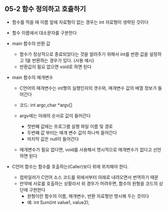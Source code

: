 ## 05-2 함수 정의하고 호출하기

- 함수를 적을 때 이름 앞에 자료형이 없는 경우는 int 자료형이 생략된 것이다
- 함수 이름에서 대소문자를 구분한다

- main 함수의 반환 값
   - 함수가 정상적으로 종료되었다는 것을 알려주기 위해서 int를 반환 값을 설정하고 1을 반환하는 경우가 있다. (사용 예시)
   - 반환값이 필요 없으면 void로 하면 된다

- main 함수의 매개변수
   - C언어의 매개변수는 int형의 실행인자의 갯수와, 매개변수 값의 배열 정보가 들어간다
   - 코드: int argc,char *argv[] 
   - argv에는 아래의 순서로 값이 들어간다
      - 첫번째 값에는 프로그램 실행 파일 이름 및 경로
      - 두번째 값 부터는 매개 변수 값이 하나씩 들어간다
      - 마지막 값은 null이 들어간다

    - 매개변수가 필요 없다면, void를 사용해서 명시적으로 매개변수가 없다고 선언하면 된다

- C언어 함수는 함수를 호출하는(Caller)보다 위에 위치해야 한다. 
   - 컴파일러가 C언어 소스 코드를 위에서부터 아래로 내려오면서 번역하기 때문
   - 만약에 서로를 호출하는 상황라서 위 경우가 어려우면, 함수의 원형을 코드의 상단에 구현한다
      - 원형이란 함수의 이름, 매개변수, 반환 자료형만 명시해 두는 것이다
      - 예: int Sum(int value1, value2);
